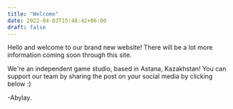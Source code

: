 ```yaml
---
title: "Welcome"
date: 2022-04-03T15:48:42+06:00
draft: false
---
```


Hello and welcome to our brand new website! There will be a lot more information coming soon through this site. 

We're an independent game studio, based in Astana, Kazakhstan!
You can support our team by sharing the post on your social media by clicking below :)

 -Abylay.